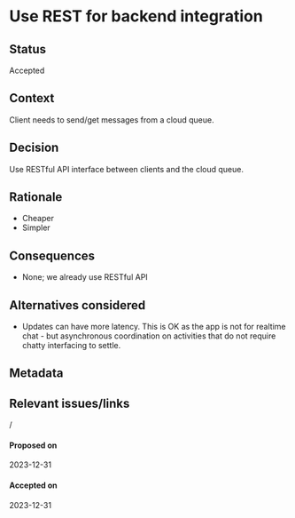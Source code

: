 # Use REST for backend integration

## Status

Accepted

## Context

Client needs to send/get messages from a cloud queue.

## Decision

Use RESTful API interface between clients and the cloud queue.

## Rationale

- Cheaper
- Simpler

## Consequences

- None; we already use RESTful API

## Alternatives considered

- Updates can have more latency. This is OK as the app is not for realtime chat - but asynchronous coordination on activities that do not require chatty interfacing to settle.

## Metadata

## Relevant issues/links

/

#### Proposed on

2023-12-31

#### Accepted on

2023-12-31
